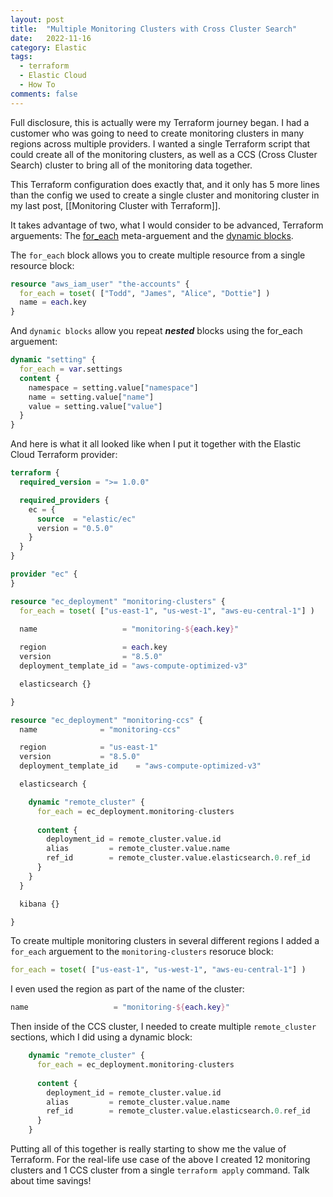 ```yaml
---
layout: post
title:  "Multiple Monitoring Clusters with Cross Cluster Search"
date:   2022-11-16
category: Elastic
tags:
  - terraform
  - Elastic Cloud
  - How To
comments: false
---
```


Full disclosure, this is actually were my Terraform journey began. I had a customer who was going to need to create monitoring clusters in many regions across multiple providers. I wanted a single Terraform script that could create all of the monitoring clusters, as well as a CCS (Cross Cluster Search) cluster to bring all of the monitoring data together.

<!--more-->

This Terraform configuration does exactly that, and it only has 5 more lines than the config we used to create a single cluster and monitoring cluster in my last post, [[Monitoring Cluster with Terraform]].

It takes advantage of two, what I would consider to be advanced, Terraform arguements: The [for_each](https://developer.hashicorp.com/terraform/language/meta-arguments/for_each) meta-arguement and the [dynamic blocks](https://developer.hashicorp.com/terraform/language/expressions/dynamic-blocks).

The `for_each` block allows you to create multiple resource from a single resource block:

```terraform
resource "aws_iam_user" "the-accounts" {
  for_each = toset( ["Todd", "James", "Alice", "Dottie"] )
  name = each.key
}
```

And `dynamic blocks` allow you repeat ***nested*** blocks using the for_each arguement:

```terraform
dynamic "setting" {
  for_each = var.settings
  content {
    namespace = setting.value["namespace"]
    name = setting.value["name"]
    value = setting.value["value"]
  }
}
```

And here is what it all looked like when I put it together with the Elastic Cloud Terraform provider:

```terraform
terraform {
  required_version = ">= 1.0.0"

  required_providers {
    ec = {
      source  = "elastic/ec"
      version = "0.5.0"
    }
  }
}

provider "ec" {
}

resource "ec_deployment" "monitoring-clusters" {
  for_each = toset( ["us-east-1", "us-west-1", "aws-eu-central-1"] )
  
  name                   = "monitoring-${each.key}"

  region                 = each.key
  version                = "8.5.0"
  deployment_template_id = "aws-compute-optimized-v3"

  elasticsearch {}

}

resource "ec_deployment" "monitoring-ccs" {
  name				= "monitoring-ccs"

  region			= "us-east-1"
  version			= "8.5.0"
  deployment_template_id	= "aws-compute-optimized-v3"

  elasticsearch {

    dynamic "remote_cluster" {
      for_each = ec_deployment.monitoring-clusters
      
      content {
        deployment_id = remote_cluster.value.id
        alias         = remote_cluster.value.name
        ref_id        = remote_cluster.value.elasticsearch.0.ref_id
      }
    }
  }

  kibana {}

}
```

To create multiple monitoring clusters in several different regions I added a `for_each` arguement to the `monitoring-clusters` resoruce block:

```terraform
for_each = toset( ["us-east-1", "us-west-1", "aws-eu-central-1"] )
```

I even used the region as part of the name of the cluster:

```terraform
name                   = "monitoring-${each.key}"
```

Then inside of the CCS cluster, I needed to create multiple `remote_cluster` sections, which I did using a dynamic block:

```terraform
    dynamic "remote_cluster" {
      for_each = ec_deployment.monitoring-clusters
      
      content {
        deployment_id = remote_cluster.value.id
        alias         = remote_cluster.value.name
        ref_id        = remote_cluster.value.elasticsearch.0.ref_id
      }
    }
```

Putting all of this together is really starting to show me the value of Terraform. For the real-life use case of the above I created 12 monitoring clusters and 1 CCS cluster from a single `terraform apply` command. Talk about time savings!